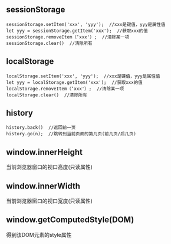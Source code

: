 ## sessionStorage
```
sessionStorage.setItem('xxx', 'yyy');  //xxx是键值，yyy是属性值
let yyy = sessionStorage.getItem('xxx');  //获取xxx的值
sessionStorage.removeItem（‘xxx'）;  //清除某一项
sessionStorage.clear()  //清除所有
```

## localStorage
```
localStorage.setItem('xxx', 'yyy');  //xxx是键值，yyy是属性值
let yyy = localStorage.getItem('xxx');  //获取xxx的值
localStorage.removeItem（‘xxx'）;  //清除某一项
localStorage.clear()  //清除所有
```

## history
```
history.back()  //返回前一页
history.go(n);  //跳转到当前页面的第几页(前几页/后几页)
```

## window.innerHeight
当前浏览器窗口的视口高度(只读属性)


## window.innerWidth
当前浏览器窗口的视口宽度(只读属性)

## window.getComputedStyle(DOM)
得到该DOM元素的style属性